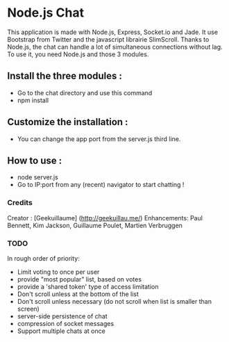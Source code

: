 Node.js Chat
===

This application is made with Node.js, Express, Socket.io and Jade.
It use Bootstrap from Twitter and the javascript librairie SlimScroll.
Thanks to Node.js, the chat can handle a lot of simultaneous connections without lag.
To use it, you need Node.js and those 3 modules.

## Install the three modules :

- Go to the chat directory and use this command
- npm install

## Customize the installation :

- You can change the app port from the server.js third line.

## How to use :

- node server.js
- Go to IP:port from any (recent) navigator to start chatting !

### Credits

Creator : [Geekuillaume] (http://geekuillau.me/)
Enhancements: Paul Bennett, Kim Jackson, Guillaume Poulet, Martien Verbruggen

### TODO

In rough order of priority:

- Limit voting to once per user
- provide "most popular" list, based on votes
- provide a 'shared token' type of access limitation
- Don't scroll unless at the bottom of the list
- Don't scroll unless necessary (do not scroll when list is smaller than screen)
- server-side persistence of chat
- compression of socket messages
- Support multiple chats at once